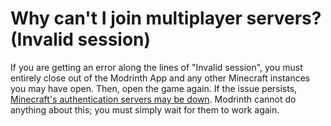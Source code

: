 # Why can't I join multiplayer servers? (Invalid session)

If you are getting an error along the lines of "Invalid session", you must entirely close out of the Modrinth App and any other Minecraft instances you may have open. Then, open the game again. If the issue persists, [Minecraft's authentication servers may be down](https://downdetector.com/status/minecraft/). Modrinth cannot do anything about this; you must simply wait for them to work again.
